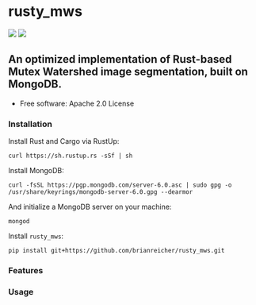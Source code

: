 # rusty_mws

[![](https://img.shields.io/pypi/pyversions/mwatershed.svg)](https://pypi.python.org/pypi/mwatershed)
[![](https://img.shields.io/badge/code%20style-black-000000.svg)](https://github.com/ambv/black)


## An optimized implementation of Rust-based Mutex Watershed image segmentation, built on MongoDB.



* Free software: Apache 2.0 License

### Installation

Install Rust and Cargo via RustUp:

`curl https://sh.rustup.rs -sSf | sh`


Install MongoDB:

`curl -fsSL https://pgp.mongodb.com/server-6.0.asc | sudo gpg -o /usr/share/keyrings/mongodb-server-6.0.gpg --dearmor`


And initialize a MongoDB server on your machine:

`mongod`


Install `rusty_mws`:

`pip install git+https://github.com/brianreicher/rusty_mws.git`

### Features


### Usage
